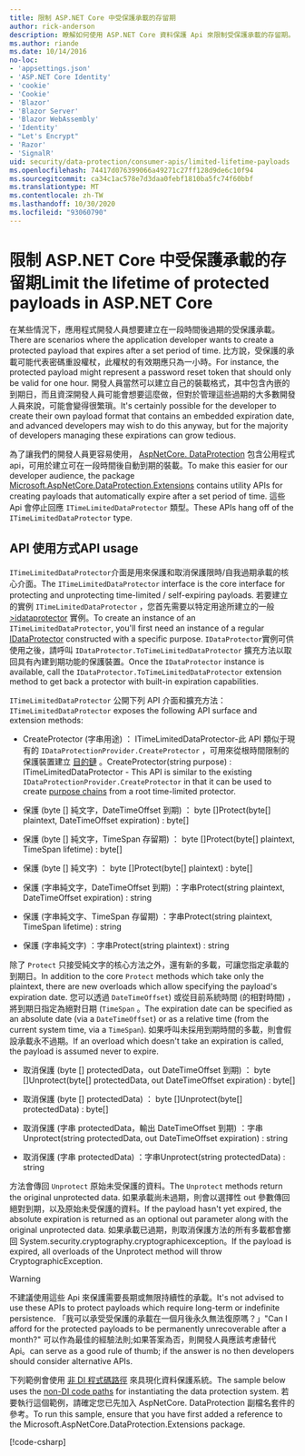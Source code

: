 ```yaml
---
title: 限制 ASP.NET Core 中受保護承載的存留期
author: rick-anderson
description: 瞭解如何使用 ASP.NET Core 資料保護 Api 來限制受保護承載的存留期。
ms.author: riande
ms.date: 10/14/2016
no-loc:
- 'appsettings.json'
- 'ASP.NET Core Identity'
- 'cookie'
- 'Cookie'
- 'Blazor'
- 'Blazor Server'
- 'Blazor WebAssembly'
- 'Identity'
- "Let's Encrypt"
- 'Razor'
- 'SignalR'
uid: security/data-protection/consumer-apis/limited-lifetime-payloads
ms.openlocfilehash: 74417d076399066a49271c27ff128d9de6c10f94
ms.sourcegitcommit: ca34c1ac578e7d3daa0febf1810ba5fc74f60bbf
ms.translationtype: MT
ms.contentlocale: zh-TW
ms.lasthandoff: 10/30/2020
ms.locfileid: "93060790"
---
```

# <a name="limit-the-lifetime-of-protected-payloads-in-aspnet-core"></a><span data-ttu-id="4687b-103">限制 ASP.NET Core 中受保護承載的存留期</span><span class="sxs-lookup"><span data-stu-id="4687b-103">Limit the lifetime of protected payloads in ASP.NET Core</span></span>

<span data-ttu-id="4687b-104">在某些情況下，應用程式開發人員想要建立在一段時間後過期的受保護承載。</span><span class="sxs-lookup"><span data-stu-id="4687b-104">There are scenarios where the application developer wants to create a protected payload that expires after a set period of time.</span></span> <span data-ttu-id="4687b-105">比方說，受保護的承載可能代表密碼重設權杖，此權杖的有效期應只為一小時。</span><span class="sxs-lookup"><span data-stu-id="4687b-105">For instance, the protected payload might represent a password reset token that should only be valid for one hour.</span></span> <span data-ttu-id="4687b-106">開發人員當然可以建立自己的裝載格式，其中包含內嵌的到期日，而且資深開發人員可能會想要這麼做，但對於管理這些過期的大多數開發人員來說，可能會變得很繁瑣。</span><span class="sxs-lookup"><span data-stu-id="4687b-106">It's certainly possible for the developer to create their own payload format that contains an embedded expiration date, and advanced developers may wish to do this anyway, but for the majority of developers managing these expirations can grow tedious.</span></span>

<span data-ttu-id="4687b-107">為了讓我們的開發人員更容易使用， [AspNetCore. DataProtection](https://www.nuget.org/packages/Microsoft.AspNetCore.DataProtection.Extensions/) 包含公用程式 api，可用於建立可在一段時間後自動到期的裝載。</span><span class="sxs-lookup"><span data-stu-id="4687b-107">To make this easier for our developer audience, the package [Microsoft.AspNetCore.DataProtection.Extensions](https://www.nuget.org/packages/Microsoft.AspNetCore.DataProtection.Extensions/) contains utility APIs for creating payloads that automatically expire after a set period of time.</span></span> <span data-ttu-id="4687b-108">這些 Api 會停止回應 `ITimeLimitedDataProtector` 類型。</span><span class="sxs-lookup"><span data-stu-id="4687b-108">These APIs hang off of the `ITimeLimitedDataProtector` type.</span></span>

## <a name="api-usage"></a><span data-ttu-id="4687b-109">API 使用方式</span><span class="sxs-lookup"><span data-stu-id="4687b-109">API usage</span></span>

<span data-ttu-id="4687b-110">`ITimeLimitedDataProtector`介面是用來保護和取消保護限時/自我過期承載的核心介面。</span><span class="sxs-lookup"><span data-stu-id="4687b-110">The `ITimeLimitedDataProtector` interface is the core interface for protecting and unprotecting time-limited / self-expiring payloads.</span></span> <span data-ttu-id="4687b-111">若要建立的實例 `ITimeLimitedDataProtector` ，您首先需要以特定用途所建立的一般 [>idataprotector](xref:security/data-protection/consumer-apis/overview) 實例。</span><span class="sxs-lookup"><span data-stu-id="4687b-111">To create an instance of an `ITimeLimitedDataProtector`, you'll first need an instance of a regular [IDataProtector](xref:security/data-protection/consumer-apis/overview) constructed with a specific purpose.</span></span> <span data-ttu-id="4687b-112">`IDataProtector`實例可供使用之後，請呼叫 `IDataProtector.ToTimeLimitedDataProtector` 擴充方法以取回具有內建到期功能的保護裝置。</span><span class="sxs-lookup"><span data-stu-id="4687b-112">Once the `IDataProtector` instance is available, call the `IDataProtector.ToTimeLimitedDataProtector` extension method to get back a protector with built-in expiration capabilities.</span></span>

<span data-ttu-id="4687b-113">`ITimeLimitedDataProtector` 公開下列 API 介面和擴充方法：</span><span class="sxs-lookup"><span data-stu-id="4687b-113">`ITimeLimitedDataProtector` exposes the following API surface and extension methods:</span></span>

* <span data-ttu-id="4687b-114">CreateProtector (字串用途) ： ITimeLimitedDataProtector-此 API 類似于現有的 `IDataProtectionProvider.CreateProtector` ，可用來從根時間限制的保護裝置建立 [目的鏈](xref:security/data-protection/consumer-apis/purpose-strings) 。</span><span class="sxs-lookup"><span data-stu-id="4687b-114">CreateProtector(string purpose) : ITimeLimitedDataProtector - This API is similar to the existing `IDataProtectionProvider.CreateProtector` in that it can be used to create [purpose chains](xref:security/data-protection/consumer-apis/purpose-strings) from a root time-limited protector.</span></span>

* <span data-ttu-id="4687b-115">保護 (byte [] 純文字，DateTimeOffset 到期) ： byte []</span><span class="sxs-lookup"><span data-stu-id="4687b-115">Protect(byte[] plaintext, DateTimeOffset expiration) : byte[]</span></span>

* <span data-ttu-id="4687b-116">保護 (byte [] 純文字，TimeSpan 存留期) ： byte []</span><span class="sxs-lookup"><span data-stu-id="4687b-116">Protect(byte[] plaintext, TimeSpan lifetime) : byte[]</span></span>

* <span data-ttu-id="4687b-117">保護 (byte [] 純文字) ： byte []</span><span class="sxs-lookup"><span data-stu-id="4687b-117">Protect(byte[] plaintext) : byte[]</span></span>

* <span data-ttu-id="4687b-118">保護 (字串純文字，DateTimeOffset 到期) ：字串</span><span class="sxs-lookup"><span data-stu-id="4687b-118">Protect(string plaintext, DateTimeOffset expiration) : string</span></span>

* <span data-ttu-id="4687b-119">保護 (字串純文字、TimeSpan 存留期) ：字串</span><span class="sxs-lookup"><span data-stu-id="4687b-119">Protect(string plaintext, TimeSpan lifetime) : string</span></span>

* <span data-ttu-id="4687b-120">保護 (字串純文字) ：字串</span><span class="sxs-lookup"><span data-stu-id="4687b-120">Protect(string plaintext) : string</span></span>

<span data-ttu-id="4687b-121">除了 `Protect` 只接受純文字的核心方法之外，還有新的多載，可讓您指定承載的到期日。</span><span class="sxs-lookup"><span data-stu-id="4687b-121">In addition to the core `Protect` methods which take only the plaintext, there are new overloads which allow specifying the payload's expiration date.</span></span> <span data-ttu-id="4687b-122">您可以透過 `DateTimeOffset`) 或從目前系統時間 (的相對時間) ，將到期日指定為絕對日期 (`TimeSpan` 。</span><span class="sxs-lookup"><span data-stu-id="4687b-122">The expiration date can be specified as an absolute date (via a `DateTimeOffset`) or as a relative time (from the current system time, via a `TimeSpan`).</span></span> <span data-ttu-id="4687b-123">如果呼叫未採用到期時間的多載，則會假設承載永不過期。</span><span class="sxs-lookup"><span data-stu-id="4687b-123">If an overload which doesn't take an expiration is called, the payload is assumed never to expire.</span></span>

* <span data-ttu-id="4687b-124">取消保護 (byte [] protectedData，out DateTimeOffset 到期) ： byte []</span><span class="sxs-lookup"><span data-stu-id="4687b-124">Unprotect(byte[] protectedData, out DateTimeOffset expiration) : byte[]</span></span>

* <span data-ttu-id="4687b-125">取消保護 (byte [] protectedData) ： byte []</span><span class="sxs-lookup"><span data-stu-id="4687b-125">Unprotect(byte[] protectedData) : byte[]</span></span>

* <span data-ttu-id="4687b-126">取消保護 (字串 protectedData，輸出 DateTimeOffset 到期) ：字串</span><span class="sxs-lookup"><span data-stu-id="4687b-126">Unprotect(string protectedData, out DateTimeOffset expiration) : string</span></span>

* <span data-ttu-id="4687b-127">取消保護 (字串 protectedData) ：字串</span><span class="sxs-lookup"><span data-stu-id="4687b-127">Unprotect(string protectedData) : string</span></span>

<span data-ttu-id="4687b-128">方法會傳回 `Unprotect` 原始未受保護的資料。</span><span class="sxs-lookup"><span data-stu-id="4687b-128">The `Unprotect` methods return the original unprotected data.</span></span> <span data-ttu-id="4687b-129">如果承載尚未過期，則會以選擇性 out 參數傳回絕對到期，以及原始未受保護的資料。</span><span class="sxs-lookup"><span data-stu-id="4687b-129">If the payload hasn't yet expired, the absolute expiration is returned as an optional out parameter along with the original unprotected data.</span></span> <span data-ttu-id="4687b-130">如果承載已過期，則取消保護方法的所有多載都會擲回 System.security.cryptography.cryptographicexception。</span><span class="sxs-lookup"><span data-stu-id="4687b-130">If the payload is expired, all overloads of the Unprotect method will throw CryptographicException.</span></span>

>[!WARNING]
> <span data-ttu-id="4687b-131">不建議使用這些 Api 來保護需要長期或無限持續性的承載。</span><span class="sxs-lookup"><span data-stu-id="4687b-131">It's not advised to use these APIs to protect payloads which require long-term or indefinite persistence.</span></span> <span data-ttu-id="4687b-132">「我可以承受受保護的承載在一個月後永久無法復原嗎？」</span><span class="sxs-lookup"><span data-stu-id="4687b-132">"Can I afford for the protected payloads to be permanently unrecoverable after a month?"</span></span> <span data-ttu-id="4687b-133">可以作為最佳的經驗法則;如果答案為否，則開發人員應該考慮替代 Api。</span><span class="sxs-lookup"><span data-stu-id="4687b-133">can serve as a good rule of thumb; if the answer is no then developers should consider alternative APIs.</span></span>

<span data-ttu-id="4687b-134">下列範例會使用 [非 DI 程式碼路徑](xref:security/data-protection/configuration/non-di-scenarios) 來具現化資料保護系統。</span><span class="sxs-lookup"><span data-stu-id="4687b-134">The sample below uses the [non-DI code paths](xref:security/data-protection/configuration/non-di-scenarios) for instantiating the data protection system.</span></span> <span data-ttu-id="4687b-135">若要執行這個範例，請確定您已先加入 AspNetCore. DataProtection 副檔名套件的參考。</span><span class="sxs-lookup"><span data-stu-id="4687b-135">To run this sample, ensure that you have first added a reference to the Microsoft.AspNetCore.DataProtection.Extensions package.</span></span>

[!code-csharp[](limited-lifetime-payloads/samples/limitedlifetimepayloads.cs)]

